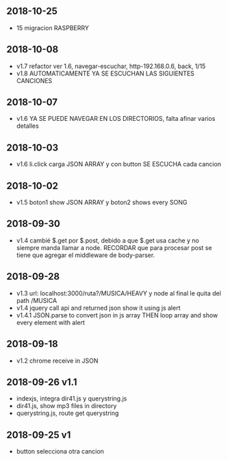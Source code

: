 ## 2018-10-25
* 15 migracion RASPBERRY 

## 2018-10-08
* v1.7 refactor ver 1.6, navegar-escuchar, http-192.168.0.6, back, 1/15 
* v1.8 AUTOMATICAMENTE YA SE ESCUCHAN LAS SIGUIENTES CANCIONES

## 2018-10-07
* v1.6 YA SE PUEDE NAVEGAR EN LOS DIRECTORIOS, falta afinar varios detalles

## 2018-10-03
* v1.6 li.click carga JSON ARRAY y con button SE ESCUCHA cada cancion

## 2018-10-02
* v1.5 boton1 show JSON ARRAY y boton2 shows every SONG

## 2018-09-30
* v1.4 cambié $.get por $.post, debido a que $.get usa cache y no siempre manda llamar a node. RECORDAR que para procesar post se tiene que agregar el middleware de body-parser.

## 2018-09-28
* v1.3 url: localhost:3000/ruta?/MUSICA/HEAVY y node al final le quita del path /MUSICA
* v1.4 jquery call api and returned json show it using js alert
* v1.4.1 JSON.parse to convert json in js array THEN loop array and show every element with alert

## 2018-09-18
* v1.2 chrome receive in JSON
  
## 2018-09-26  v1.1
* indexjs, integra dir41.js y querystring.js
* dir41.js, show mp3 files in directory
* querystring.js, route get querystring

## 2018-09-25  v1
* button selecciona otra cancion

